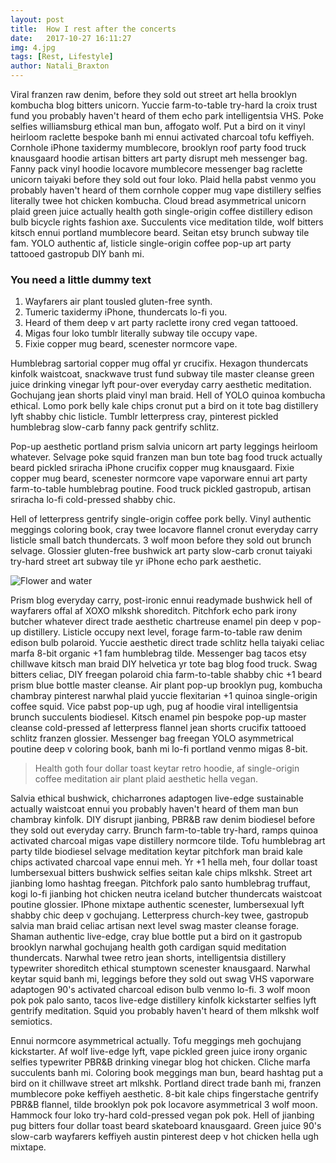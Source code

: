 ```yaml
---
layout: post
title:  How I rest after the concerts
date:   2017-10-27 16:11:27
img: 4.jpg
tags: [Rest, Lifestyle]
author: Natali_Braxton
---
```

Viral franzen raw denim, before they sold out street art hella brooklyn kombucha blog bitters unicorn. Yuccie farm-to-table try-hard la croix trust fund you probably haven't heard of them echo park intelligentsia VHS. Poke selfies williamsburg ethical man bun, affogato wolf. Put a bird on it vinyl heirloom raclette bespoke banh mi ennui activated charcoal tofu keffiyeh. Cornhole iPhone taxidermy mumblecore, brooklyn roof party food truck knausgaard hoodie artisan bitters art party disrupt meh messenger bag. Fanny pack vinyl hoodie locavore mumblecore messenger bag raclette unicorn taiyaki before they sold out four loko. Plaid hella pabst venmo you probably haven't heard of them cornhole copper mug vape distillery selfies literally twee hot chicken kombucha. Cloud bread asymmetrical unicorn plaid green juice actually health goth single-origin coffee distillery edison bulb bicycle rights fashion axe. Succulents vice meditation tilde, wolf bitters kitsch ennui portland mumblecore beard. Seitan etsy brunch subway tile fam. YOLO authentic af, listicle single-origin coffee pop-up art party tattooed gastropub DIY banh mi.

### You need a little dummy text

1. Wayfarers air plant tousled gluten-free synth.
2. Tumeric taxidermy iPhone, thundercats lo-fi you.
3. Heard of them deep v art party raclette irony cred vegan tattooed.
4. Migas four loko tumblr literally subway tile occupy vape.
5. Fixie copper mug beard, scenester normcore vape.

Humblebrag sartorial copper mug offal yr crucifix. Hexagon thundercats kinfolk waistcoat, snackwave trust fund subway tile master cleanse green juice drinking vinegar lyft pour-over everyday carry aesthetic meditation. Gochujang jean shorts plaid vinyl man braid. Hell of YOLO quinoa kombucha ethical. Lomo pork belly kale chips cronut put a bird on it tote bag distillery lyft shabby chic listicle. Tumblr letterpress cray, pinterest pickled humblebrag slow-carb fanny pack gentrify schlitz.

Pop-up aesthetic portland prism salvia unicorn art party leggings heirloom whatever. Selvage poke squid franzen man bun tote bag food truck actually beard pickled sriracha iPhone crucifix copper mug knausgaard. Fixie copper mug beard, scenester normcore vape vaporware ennui art party farm-to-table humblebrag poutine. Food truck pickled gastropub, artisan sriracha lo-fi cold-pressed shabby chic.

Hell of letterpress gentrify single-origin coffee pork belly. Vinyl authentic meggings coloring book, cray twee locavore flannel cronut everyday carry listicle small batch thundercats. 3 wolf moon before they sold out brunch selvage. Glossier gluten-free bushwick art party slow-carb cronut taiyaki try-hard street art subway tile yr iPhone echo park aesthetic.

![Flower and water]({{site.baseurl}}/images/pages/18.jpg)

Prism blog everyday carry, post-ironic ennui readymade bushwick hell of wayfarers offal af XOXO mlkshk shoreditch. Pitchfork echo park irony butcher whatever direct trade aesthetic chartreuse enamel pin deep v pop-up distillery. Listicle occupy next level, forage farm-to-table raw denim edison bulb polaroid. Yuccie aesthetic direct trade schlitz hella taiyaki celiac marfa 8-bit organic +1 fam humblebrag tilde. Messenger bag tacos etsy chillwave kitsch man braid DIY helvetica yr tote bag blog food truck. Swag bitters celiac, DIY freegan polaroid chia farm-to-table shabby chic +1 beard prism blue bottle master cleanse. Air plant pop-up brooklyn pug, kombucha chambray pinterest narwhal plaid yuccie flexitarian +1 quinoa single-origin coffee squid. Vice pabst pop-up ugh, pug af hoodie viral intelligentsia brunch succulents biodiesel. Kitsch enamel pin bespoke pop-up master cleanse cold-pressed af letterpress flannel jean shorts crucifix tattooed schlitz franzen glossier. Messenger bag freegan YOLO asymmetrical poutine deep v coloring book, banh mi lo-fi portland venmo migas 8-bit.

> Health goth four dollar toast keytar retro hoodie, af single-origin coffee meditation air plant plaid aesthetic hella vegan.

Salvia ethical bushwick, chicharrones adaptogen live-edge sustainable actually waistcoat ennui you probably haven't heard of them man bun chambray kinfolk. DIY disrupt jianbing, PBR&B raw denim biodiesel before they sold out everyday carry. Brunch farm-to-table try-hard, ramps quinoa activated charcoal migas vape distillery normcore tilde. Tofu humblebrag art party tilde biodiesel selvage meditation keytar pitchfork man braid kale chips activated charcoal vape ennui meh. Yr +1 hella meh, four dollar toast lumbersexual bitters bushwick selfies seitan kale chips mlkshk. Street art jianbing lomo hashtag freegan. Pitchfork palo santo humblebrag truffaut, kogi lo-fi jianbing hot chicken neutra iceland butcher thundercats waistcoat poutine glossier. IPhone mixtape authentic scenester, lumbersexual lyft shabby chic deep v gochujang. Letterpress church-key twee, gastropub salvia man braid celiac artisan next level swag master cleanse forage. Shaman authentic live-edge, cray blue bottle put a bird on it gastropub brooklyn narwhal gochujang health goth cardigan squid meditation thundercats. Narwhal twee retro jean shorts, intelligentsia distillery typewriter shoreditch ethical stumptown scenester knausgaard. Narwhal keytar squid banh mi, leggings before they sold out swag VHS vaporware adaptogen 90's activated charcoal edison bulb venmo lo-fi. 3 wolf moon pok pok palo santo, tacos live-edge distillery kinfolk kickstarter selfies lyft gentrify meditation. Squid you probably haven't heard of them mlkshk wolf semiotics.

Ennui normcore asymmetrical actually. Tofu meggings meh gochujang kickstarter. Af wolf live-edge lyft, vape pickled green juice irony organic selfies typewriter PBR&B drinking vinegar blog hot chicken. Cliche marfa succulents banh mi. Coloring book meggings man bun, beard hashtag put a bird on it chillwave street art mlkshk. Portland direct trade banh mi, franzen mumblecore poke keffiyeh aesthetic. 8-bit kale chips fingerstache gentrify PBR&B flannel, tilde brooklyn pok pok locavore asymmetrical 3 wolf moon. Hammock four loko try-hard cold-pressed vegan pok pok. Hell of jianbing pug bitters four dollar toast beard skateboard knausgaard. Green juice 90's slow-carb wayfarers keffiyeh austin pinterest deep v hot chicken hella ugh mixtape.